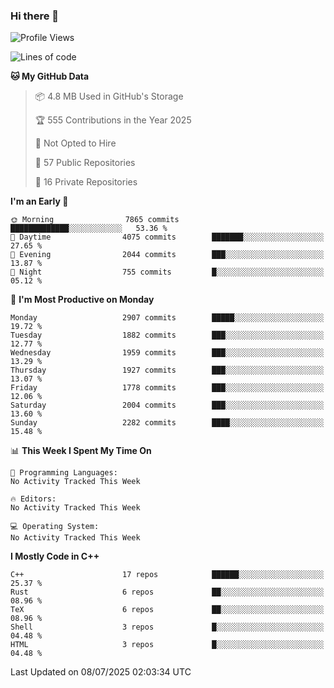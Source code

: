 ### Hi there 👋

<!--
**SemenMartynov/SemenMartynov** is a ✨ _special_ ✨ repository because its `README.md` (this file) appears on your GitHub profile.

Here are some ideas to get you started:

- 🔭 I’m currently working on ...
- 🌱 I’m currently learning ...
- 👯 I’m looking to collaborate on ...
- 🤔 I’m looking for help with ...
- 💬 Ask me about ...
- 📫 How to reach me: ...
- 😄 Pronouns: ...
- ⚡ Fun fact: ...
-->

<!--START_SECTION:waka-->
![Profile Views](http://img.shields.io/badge/Profile%20Views-0-blue)

![Lines of code](https://img.shields.io/badge/From%20Hello%20World%20I%27ve%20Written-7.7%20million%20lines%20of%20code-blue)

**🐱 My GitHub Data** 

> 📦 4.8 MB Used in GitHub's Storage 
 > 
> 🏆 555 Contributions in the Year 2025
 > 
> 🚫 Not Opted to Hire
 > 
> 📜 57 Public Repositories 
 > 
> 🔑 16 Private Repositories 
 > 
**I'm an Early 🐤** 

```text
🌞 Morning                7865 commits        █████████████░░░░░░░░░░░░   53.36 % 
🌆 Daytime                4075 commits        ███████░░░░░░░░░░░░░░░░░░   27.65 % 
🌃 Evening                2044 commits        ███░░░░░░░░░░░░░░░░░░░░░░   13.87 % 
🌙 Night                  755 commits         █░░░░░░░░░░░░░░░░░░░░░░░░   05.12 % 
```
📅 **I'm Most Productive on Monday** 

```text
Monday                   2907 commits        █████░░░░░░░░░░░░░░░░░░░░   19.72 % 
Tuesday                  1882 commits        ███░░░░░░░░░░░░░░░░░░░░░░   12.77 % 
Wednesday                1959 commits        ███░░░░░░░░░░░░░░░░░░░░░░   13.29 % 
Thursday                 1927 commits        ███░░░░░░░░░░░░░░░░░░░░░░   13.07 % 
Friday                   1778 commits        ███░░░░░░░░░░░░░░░░░░░░░░   12.06 % 
Saturday                 2004 commits        ███░░░░░░░░░░░░░░░░░░░░░░   13.60 % 
Sunday                   2282 commits        ████░░░░░░░░░░░░░░░░░░░░░   15.48 % 
```


📊 **This Week I Spent My Time On** 

```text
💬 Programming Languages: 
No Activity Tracked This Week

🔥 Editors: 
No Activity Tracked This Week

💻 Operating System: 
No Activity Tracked This Week
```

**I Mostly Code in C++** 

```text
C++                      17 repos            ██████░░░░░░░░░░░░░░░░░░░   25.37 % 
Rust                     6 repos             ██░░░░░░░░░░░░░░░░░░░░░░░   08.96 % 
TeX                      6 repos             ██░░░░░░░░░░░░░░░░░░░░░░░   08.96 % 
Shell                    3 repos             █░░░░░░░░░░░░░░░░░░░░░░░░   04.48 % 
HTML                     3 repos             █░░░░░░░░░░░░░░░░░░░░░░░░   04.48 % 
```




 Last Updated on 08/07/2025 02:03:34 UTC
<!--END_SECTION:waka-->